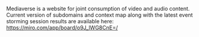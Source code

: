 Mediaverse is a website for joint consumption of video and audio content. 
Current version of subdomains and context map along with the latest event storming session results are available here: https://miro.com/app/board/o9J_lWG8CnE=/

